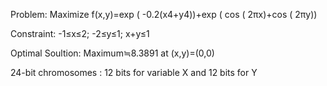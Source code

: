 Problem: Maximize f(x,y)=exp ( -0.2(x4+y4))+exp ( cos ( 2πx)+cos ( 2πy))

Constraint: -1≤x≤2; -2≤y≤1; x+y≤1

Optimal Soultion: Maximum≒8.3891 at (x,y)=(0,0)

24-bit chromosomes : 12 bits for variable X and 12 bits for Y
